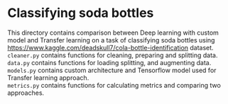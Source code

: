 # Classifying soda bottles
This directory contains comparison between Deep learning with custom model
and Transfer learning on a task of classifying soda bottles using 
https://www.kaggle.com/deadskull7/cola-bottle-identification dataset.\
`cleaner.py` contains functions for cleaning, preparing and splitting data.\
`data.py` contains functions for loading splitting, and augmenting data.\
`models.py` contains custom architecture and Tensorflow model used for 
Transfer learning approach.\
`metrics.py` contains functions for calculating metrics and 
comparing two approaches.